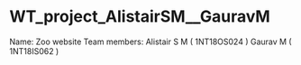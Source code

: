 # WT_project_AlistairSM__GauravM

Name: Zoo website
Team members: Alistair S M ( 1NT18OS024 )
              Gaurav M     ( 1NT18IS062 )
